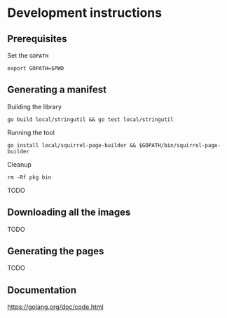 # Development instructions  

## Prerequisites  

Set the `GOPATH`  

    export GOPATH=$PWD

## Generating a manifest  

Building the library  

    go build local/stringutil && go test local/stringutil

Running the tool  

    go install local/squirrel-page-builder && $GOPATH/bin/squirrel-page-builder

Cleanup  

    rm -Rf pkg bin

TODO

## Downloading all the images  

TODO

## Generating the pages  

TODO

## Documentation  

https://golang.org/doc/code.html
